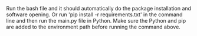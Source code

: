 Run the bash file and it should automatically do the package installation and software opening. 
Or run 'pip install -r requirements.txt' in the command line and then run the main.py file in Python. 
Make sure the Python and pip are added to the environment path before running the command above.
